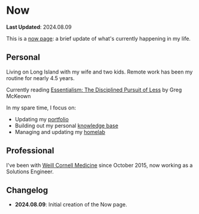 # Now

**Last Updated**: 2024.08.09

This is a [now page]: a brief update of what's currently happening in my life.

## Personal

Living on Long Island with my wife and two kids. Remote work has been my routine for nearly 4.5 years.

Currently reading [Essentialism: The Disciplined Pursuit of Less] by Greg McKeown

In my spare time, I focus on:

* Updating my [portfolio]
* Building out my personal [knowledge base]
* Managing and updating my [homelab]

## Professional

I've been with [Weill Cornell Medicine] since October 2015, now working as a Solutions Engineer.

## Changelog

* **2024.08.09**: Initial creation of the Now page.

  [now page]: https://nownownow.com/about
  [Essentialism: The Disciplined Pursuit of Less]: https://gregmckeown.com/books/essentialism/
  [portfolio]: https://dave.levine.io
  [knowledge base]: https://kb.levine.io
  [homelab]: https://cdn.levine.io/uploads/images/gallery/2023-11/network-diagram-1.png
  [Weill Cornell Medicine]: https://weill.cornell.edu/
